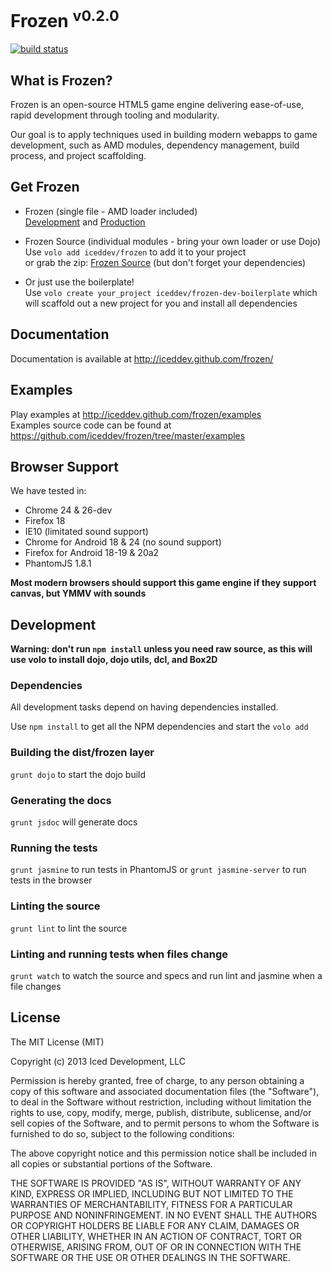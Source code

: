 Frozen <sup>v0.2.0</sup>
========================
[![build status](https://secure.travis-ci.org/iceddev/frozen.png?branch=0.2.0)](http://travis-ci.org/iceddev/frozen)

## What is Frozen?

Frozen is an open-source HTML5 game engine delivering ease-of-use, rapid development through tooling and modularity.

Our goal is to apply techniques used in building modern webapps to game development, such as AMD modules, dependency management, build process, and project scaffolding.

## Get Frozen

* Frozen (single file - AMD loader included)<br>
[Development](https://raw.github.com/iceddev/frozen/master/dist/frozen.js.uncompressed.js) and
[Production](https://raw.github.com/iceddev/frozen/master/dist/frozen.js)

* Frozen Source (individual modules - bring your own loader or use Dojo)<br>
Use `volo add iceddev/frozen` to add it to your project<br>
or grab the zip: [Frozen Source](https://github.com/iceddev/frozen/archive/master.zip) (but don't forget your dependencies)

* Or just use the boilerplate!<br>
Use `volo create your_project iceddev/frozen-dev-boilerplate` which will scaffold out a new project for you and install all dependencies

## Documentation

Documentation is available at http://iceddev.github.com/frozen/

## Examples

Play examples at http://iceddev.github.com/frozen/examples<br>
Examples source code can be found at https://github.com/iceddev/frozen/tree/master/examples

## Browser Support

We have tested in:

* Chrome 24 & 26-dev
* Firefox 18
* IE10 (limitated sound support)
* Chrome for Android 18 & 24 (no sound support)
* Firefox for Android 18-19 & 20a2
* PhantomJS 1.8.1

__Most modern browsers should support this game engine if they support canvas, but YMMV with sounds__

## Development

__Warning: don't run `npm install` unless you need raw source, as this will use volo to install dojo, dojo utils, dcl, and Box2D__

### Dependencies

All development tasks depend on having dependencies installed.

Use `npm install` to get all the NPM dependencies and start the `volo add`

### Building the dist/frozen layer

`grunt dojo` to start the dojo build

### Generating the docs

`grunt jsdoc` will generate docs

### Running the tests

`grunt jasmine` to run tests in PhantomJS or `grunt jasmine-server` to run tests in the browser

### Linting the source

`grunt lint` to lint the source

### Linting and running tests when files change

`grunt watch` to watch the source and specs and run lint and jasmine when a file changes

## License

The MIT License (MIT)

Copyright (c) 2013 Iced Development, LLC

Permission is hereby granted, free of charge, to any person obtaining a copy of this software and associated documentation files (the "Software"), to deal in the Software without restriction, including without limitation the rights to use, copy, modify, merge, publish, distribute, sublicense, and/or sell copies of the Software, and to permit persons to whom the Software is furnished to do so, subject to the following conditions:

The above copyright notice and this permission notice shall be included in all copies or substantial portions of the Software.

THE SOFTWARE IS PROVIDED "AS IS", WITHOUT WARRANTY OF ANY KIND, EXPRESS OR IMPLIED, INCLUDING BUT NOT LIMITED TO THE WARRANTIES OF MERCHANTABILITY, FITNESS FOR A PARTICULAR PURPOSE AND NONINFRINGEMENT. IN NO EVENT SHALL THE AUTHORS OR COPYRIGHT HOLDERS BE LIABLE FOR ANY CLAIM, DAMAGES OR OTHER LIABILITY, WHETHER IN AN ACTION OF CONTRACT, TORT OR OTHERWISE, ARISING FROM, OUT OF OR IN CONNECTION WITH THE SOFTWARE OR THE USE OR OTHER DEALINGS IN THE SOFTWARE.
